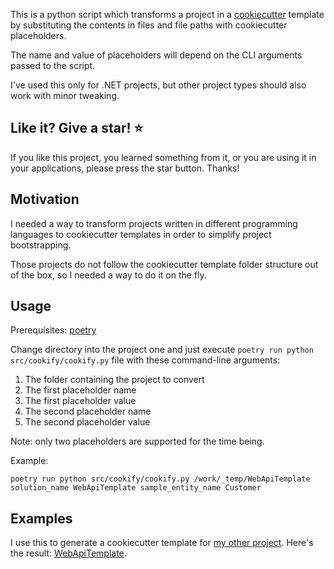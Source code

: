 This is a python script which transforms a project in a
[cookiecutter](https://www.cookiecutter.io/) template by substituting the contents in
files and file paths with cookiecutter placeholders.

The name and value of placeholders will depend on the CLI arguments passed to the
script.

I've used this only for .NET projects, but other project types should also work with
minor tweaking.

## Like it? Give a star! :star:

If you like this project, you learned something from it, or you are using it in your
applications, please press the star button. Thanks!

## Motivation

I needed a way to transform projects written in different programming languages to
cookiecutter templates in order to simplify project bootstrapping.

Those projects do not follow the cookiecutter template folder structure out of the box,
so I needed a way to do it on the fly.

## Usage

Prerequisites: [poetry](https://python-poetry.org/)

Change directory into the project one and just execute `poetry run python src/cookify/cookify.py` file
with these command-line arguments:

1. The folder containing the project to convert
2. The first placeholder name
3. The first placeholder value
4. The second placeholder name
5. The second placeholder value

Note: only two placeholders are supported for the time being.

Example:

```
poetry run python src/cookify/cookify.py /work/_temp/WebApiTemplate solution_name WebApiTemplate sample_entity_name Customer
```

## Examples

I use this to generate a cookiecutter template for
[my other project](https://github.com/undrivendev/cookify). Here's the result:
[WebApiTemplate](https://github.com/undrivendev/template-webapi-aspnet/tree/cookiecutter).
